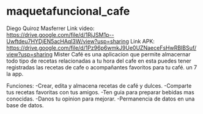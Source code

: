 # maquetafuncional_cafe
Diego Quiroz Masferrer
Link video: https://drive.google.com/file/d/1RjJSM1p--Uwftdeu7HYDjEN5acHAql3W/view?usp=sharing
Link APK: https://drive.google.com/file/d/1Pz96p6wmkJ9Ue0UZNaeceFsHwRBIBSuf/view?usp=sharing
Mister Café es una aplicacion que permite almacernar todo tipo de recetas relacionadas a tu hora del cafe
en esta puedes tener registradas las recetas de cafe o acompañantes favoritos para tu café.
un 7 la app.

Funciones:
-Crear, edita y almacena recetas de café y dulces.
-Comparte tus recetas favoritas con tus amigos.
-Ten guia para preparar bebidas mas conocidas.
-Danos tu opinion para mejorar.
-Permanencia de datos en una base de datos.